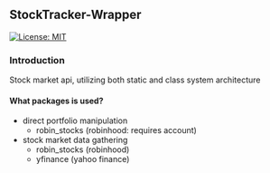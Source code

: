 ## StockTracker-Wrapper
[![License: MIT](https://img.shields.io/badge/License-MIT-green.svg)](LICENSE.md)

### Introduction
Stock market api, utilizing both static and class system architecture

#### What packages is used?

- direct portfolio manipulation
    - robin_stocks (robinhood: requires account)
- stock market data gathering
    - robin_stocks (robinhood)
    - yfinance (yahoo finance)
